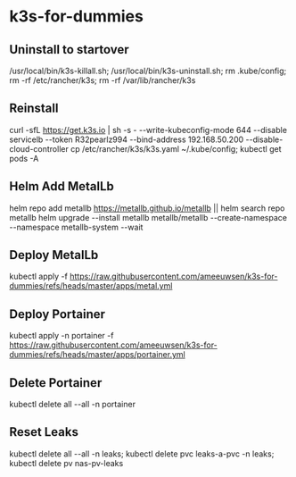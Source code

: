 # k3s-for-dummies

## Uninstall to startover
/usr/local/bin/k3s-killall.sh; /usr/local/bin/k3s-uninstall.sh; rm .kube/config;  rm -rf /etc/rancher/k3s;  rm -rf /var/lib/rancher/k3s

## Reinstall
curl -sfL https://get.k3s.io | sh -s - --write-kubeconfig-mode 644 --disable servicelb --token R32pearlz994  --bind-address 192.168.50.200 --disable-cloud-controller
cp /etc/rancher/k3s/k3s.yaml ~/.kube/config; kubectl get pods -A

## Helm Add MetalLb
helm repo add metallb https://metallb.github.io/metallb || helm search repo metallb
helm upgrade --install metallb metallb/metallb --create-namespace \
--namespace metallb-system --wait

## Deploy MetalLb
kubectl apply -f https://raw.githubusercontent.com/ameeuwsen/k3s-for-dummies/refs/heads/master/apps/metal.yml

## Deploy Portainer
kubectl apply -n portainer -f https://raw.githubusercontent.com/ameeuwsen/k3s-for-dummies/refs/heads/master/apps/portainer.yml

## Delete Portainer
kubectl delete all --all -n portainer

## Reset Leaks
kubectl delete all --all -n leaks; kubectl delete pvc leaks-a-pvc -n leaks; kubectl delete pv nas-pv-leaks
